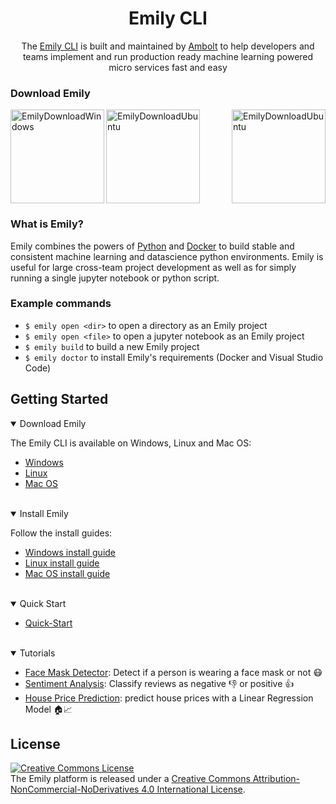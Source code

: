 <div align="center">
<h1>Emily CLI</h1>
The <a href="https://ambolt.io/emily-ai/">Emily CLI</a> is built and maintained by <a href="https://ambolt.io/">Ambolt</a> to help developers and teams implement and run production ready machine learning powered micro services fast and easy
</div>

### Download Emily
<a href="https://github.com/amboltio/emily-cli/releases/latest/download/emily-installer.exe">
  <img alt="EmilyDownloadWindows" src="https://www.freepnglogos.com/uploads/windows-logo-png/windows-logo-taking-back-control-windows-updates-techgage-17.png" 
       width=150" height="150" align="left">
</a>
<a href="https://github.com/amboltio/emily-cli/releases/latest/download/linux.zip">
  <img alt="EmilyDownloadUbuntu" src="https://static.javatpoint.com/linux/images/ubuntu-logo4.png" 
       width=150" height="150" align="middle">
</a>        
<a href="https://github.com/amboltio/emily-cli/releases/latest/download/emily.pkg">
  <img alt="EmilyDownloadUbuntu" src="https://www.freepnglogos.com/uploads/mac-cosmetic-png-logo/infinite-island-apple-emblem-mac-cosmetic-png-logo-10.png" 
       width=150" height="150" align="right">
</a>     
                              
### What is Emily?
Emily combines the powers of [Python](https://www.python.org/) and [Docker](https://www.docker.com/) to build stable and consistent machine learning and datascience python environments. Emily is useful for large cross-team project development as well as for simply running a single jupyter notebook or python script.

### Example commands
- ``$ emily open <dir>`` to open a directory as an Emily project 
- ``$ emily open <file>`` to open a jupyter notebook as an Emily project  
- ``$ emily build`` to build a new Emily project 
- ``$ emily doctor`` to install Emily's requirements (Docker and Visual Studio Code)


## Getting Started
<details open>
<summary>Download Emily</summary>

The Emily CLI is available on Windows, Linux and Mac OS:
- <a href="https://github.com/amboltio/emily-cli/releases/latest/download/emily-installer.exe">Windows</a>
- <a href="https://github.com/amboltio/emily-cli/releases/latest/download/linux.zip">Linux</a> 
- <a href="https://github.com/amboltio/emily-cli/releases/latest/download/emily.pkg">Mac OS</a> 
                                                                                              
</details>
<br>
<details open>
<summary>Install Emily</summary>

Follow the install guides:

- <a href="https://github.com/amboltio/emily-cli/wiki/How-to-install-Emily-on-Windows">Windows install guide</a>
- <a href="https://github.com/amboltio/emily-cli/wiki/How-to-install-Emily-on-Linux">Linux install guide</a>
- <a href="https://github.com/amboltio/emily-cli/wiki/How-to-install-emily-on-Mac">Mac OS install guide</a>

</details>
<br>

<details open>
<summary>Quick Start</summary>

* [Quick-Start](https://github.com/amboltio/emily-cli/wiki/Quick-Start)
</details>
<br>

<details open>
<summary>Tutorials</summary>

* [Face Mask Detector](https://github.com/amboltio/emily-cli/tree/main/tutorials/face-mask-detector): Detect if a person is wearing a face mask or not 😷
* [Sentiment Analysis](https://github.com/amboltio/emily-cli/tree/main/tutorials/sentiment-analysis): Classify reviews as negative 👎 or positive 👍  
* [House Price Prediction](https://github.com/amboltio/emily-cli/tree/main/tutorials/house-price-prediction): predict house prices with a Linear Regression Model 🏠📈 

[comment]: <> (* [Text Recognition]&#40;https://github.com/amboltio/emily-cli/tree/main/tutorials/text-recognition&#41;: Learn how to train, evaluate and predict sentences with a fully connected PyTorch classifier implemented in the Emily API template.)
</details>

## License
<a rel="license" href="http://creativecommons.org/licenses/by-nc-nd/4.0/"><img alt="Creative Commons License" style="border-width:0" src="https://i.creativecommons.org/l/by-nc-nd/4.0/88x31.png" /></a><br />The Emily platform is released under a <a rel="license" href="http://creativecommons.org/licenses/by-nc-nd/4.0/">Creative Commons Attribution-NonCommercial-NoDerivatives 4.0 International License</a>.


[comment]: <> (## Privacy Policy)

[comment]: <> (The Emily CLI collects no data by default.)

[comment]: <> (If you opt in to share anonumous usage data, you will be sharing:)

[comment]: <> (* Log-data produced by the Emily CLI in case of crashes. - You will be prompted for acknowledgement each time.)

[comment]: <> (* Basic usage of the CLI: installation, updates, command usage)
